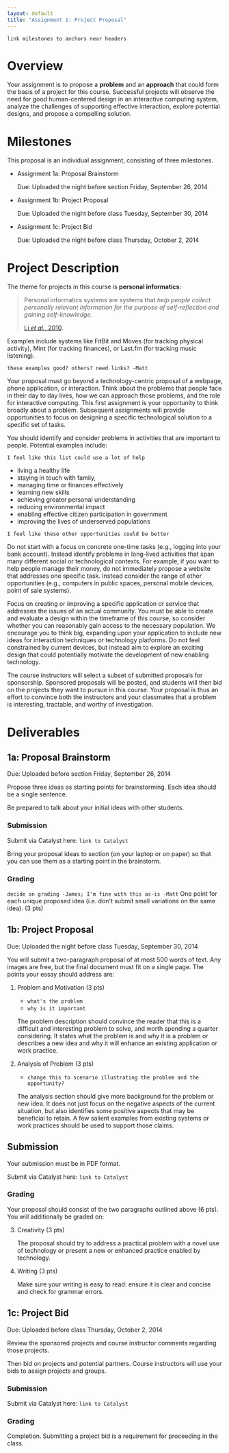```yaml
---
layout: default
title: "Assignment 1: Project Proposal"
---
```


`link milestones to anchors near headers`

# Overview
Your assignment is to propose a __problem__ and an __approach__ that could form the basis of a project for this course.
Successful projects will observe the need for good human-centered design in an interactive computing system, 
analyze the challenges of supporting effective interaction, explore potential designs, and propose a compelling solution. 

# Milestones
This proposal is an individual assignment, consisting of three milestones.

* Assignment 1a: Proposal Brainstorm

  Due: Uploaded the night before section Friday, September 26, 2014
  
* Assignment 1b: Project Proposal

  Due: Uploaded the night before class Tuesday, September 30, 2014
  
* Assignment 1c: Project Bid

  Due: Uploaded the night before class Thursday, October 2, 2014

# Project Description
The theme for projects in this course is __personal informatics__:

> Personal informatics systems are systems that _help people collect personally relevant information for the purpose of 
> self-reflection and gaining self-knowledge._
>
> [Li _et al._, 2010](http://www.personalinformatics.org/lab/model/).

Examples include systems like FitBit and Moves (for tracking physical activity), Mint (for tracking finances), or Last.fm (for 
tracking music listening). 

`these examples good? others? need links? -Matt`

Your proposal must go beyond a technology-centric proposal of a webpage, phone application, or interaction. Think about 
the problems that people face in their day to day lives, how we can approach those problems, and the role for interactive computing.
This first assignment is your opportunity to think broadly about a problem. Subsequent assignments will provide 
opportunities to focus on designing a specific technological solution to a specific set of tasks.

You should identify and consider problems in activities that are important to people. Potential examples include:

`I feel like this list could use a lot of help`

* living a healthy life
* staying in touch with family,
* managing time or finances effectively
* learning new skills
* achieving greater personal understanding
* reducing environmental impact
* enabling effective citizen participation in government
* improving the lives of underserved populations

`I feel like these other opportunities could be better` 

Do not start with a focus on concrete one-time tasks (e.g., logging into your bank account). Instead identify problems in 
long-lived activities that span many different social or technological contexts. For example, if you want to help people 
manage their money, do not immediately propose a website that addresses one specific task. Instead consider the range of
other opportunities (e.g., computers in public spaces, personal mobile devices, point of sale systems).

Focus on creating or improving a specific application or service that addresses the issues of an actual community. 
You must be able to create and evaluate a design within the timeframe of this course, so consider whether you 
can reasonably gain access to the necessary population. We encourage you to think big, expanding upon your application 
to include new ideas for interaction techniques or technology platforms. Do not feel constrained by current devices, 
but instead aim to explore an exciting design that could potentially motivate the development of new enabling technology.

The course instructors will select a subset of submitted proposals for sponsorship. Sponsored proposals will be posted,
and students will then bid on the projects they want to pursue in this course. Your proposal is thus an effort to 
convince both the instructors and your classmates that a problem is interesting, tractable, and worthy of investigation.

# Deliverables

## 1a: Proposal Brainstorm
Due: Uploaded before section Friday, September 26, 2014

Propose three ideas as starting points for brainstorming. Each idea should be a single sentence. 

Be prepared to talk about your initial ideas with other students.

### Submission
Submit via Catalyst here: `link to Catalyst`

Bring your proposal ideas to section (on your laptop or on paper) so that you can use them as a starting point 
in the brainstorm.

### Grading
`decide on grading -James; I'm fine with this as-is -Matt`
One point for each unique proposed idea (i.e. don't submit small variations on the same idea). (3 pts)

## 1b: Project Proposal
Due: Uploaded the night before class Tuesday, September 30, 2014

You will submit a two-paragraph proposal of at most 500 words of text. Any images are free, but the final document must 
fit on a single page. The points your essay should address are:

1. Problem and Motivation (3 pts)

   * `what's the problem`
   * `why is it important`

   The problem description should convince the reader that this is a difficult and interesting problem to solve, and worth 
   spending a quarter considering. It states what the problem is and why it is a problem or describes a new idea and why it 
   will enhance an existing application or work practice.

2. Analysis of Problem (3 pts)

   * `change this to scenario illustrating the problem and the opportunity?`

   The analysis section should give more background for the problem or new idea. It does not just focus on the negative 
   aspects of the current situation, but also identifies some positive aspects that may be beneficial to retain. A few 
   salient examples from existing systems or work practices should be used to support those claims.

## Submission
Your submission must be in PDF format. 

Submit via Catalyst here: `link to Catalyst`

### Grading
Your proposal should consist of the two paragraphs outlined above (6 pts). You will additionally be graded on:

3. Creativity (3 pts)

   The proposal should try to address a practical problem with a novel use of technology or present a new or enhanced practice enabled by technology.

4. Writing (3 pts)

   Make sure your writing is easy to read: ensure it is clear and concise and check for grammar errors.

## 1c: Project Bid
Due: Uploaded before class Thursday, October 2, 2014

Review the sponsored projects and course instructor comments regarding those projects.

Then bid on projects and potential partners. Course instructors will use your bids to assign projects and groups. 

### Submission
Submit via Catalyst here: `link to Catalyst`

### Grading
Completion. Submitting a project bid is a requirement for proceeding in the class.
